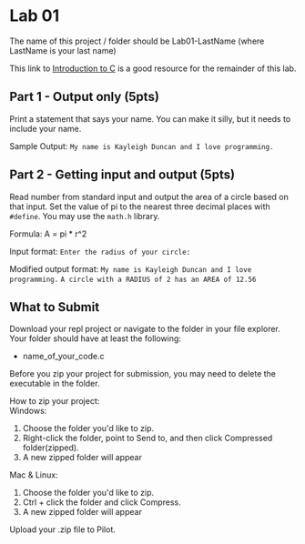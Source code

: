 # Lab 01
The name of this project / folder should be Lab01-LastName (where LastName is your last name)

This link to [Introduction to C](https://www.cprogramming.com/tutorial/c/lesson1.html) is a good resource for the remainder of this lab.

## Part 1 - Output only (5pts)
Print a statement that says your name.  You can make it silly, but it needs to include your name.

Sample Output:
`My name is Kayleigh Duncan and I love programming.`

## Part 2 - Getting input and output (5pts)
Read number from standard input and output the area of a circle based on that input.  Set the value of pi to the nearest three decimal places with `#define`.  You may use the `math.h` library.

Formula: A = pi * r^2

Input format: 
`Enter the radius of your circle: `

Modified output format:
`My name is Kayleigh Duncan and I love programming.`
`A circle with a RADIUS of 2 has an AREA of 12.56`

## What to Submit
Download your repl project or navigate to the folder in your file explorer.  
Your folder should have at least the following:  
* name_of_your_code.c  

Before you zip your project for submission, you may need to delete the executable in the folder.

How to zip your project:  
Windows:
1. Choose the folder you'd like to zip.
2. Right-click the folder, point to Send to, and then click Compressed folder(zipped). 
3. A new zipped folder will appear 
 
Mac & Linux:
1. Choose the folder you'd like to zip.
2. Ctrl + click the folder and click Compress. 
3. A new zipped folder will appear 

Upload your .zip file to Pilot.